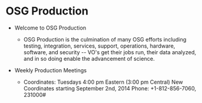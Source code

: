 # OSG Production

- Welcome to OSG Production 
   - OSG Production is the culmination of many OSG efforts including testing, integration, services, support, operations, hardware, software, and security -- VO's get their jobs run, their data analyzed, and in so doing enable the advancement of science.

- Weekly Production Meetings
   - Coordinates: Tuesdays 4:00 pm Eastern (3:00 pm Central) New Coordinates starting September 2nd, 2014
        Phone: +1-812-856-7060, 231000#
